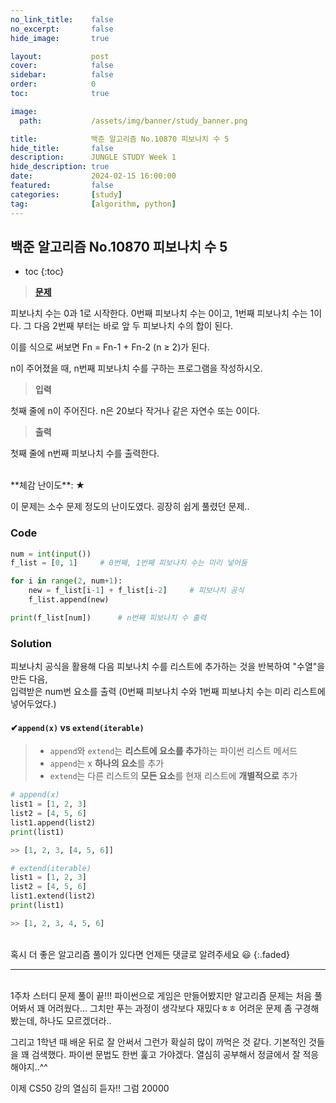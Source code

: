 ```yaml
---
no_link_title:    false 
no_excerpt:       false 
hide_image:       true

layout:           post
cover:            false
sidebar:          false
order:            0      
toc:              true

image:
  path:           /assets/img/banner/study_banner.png

title:            백준 알고리즘 No.10870 피보나치 수 5
hide_title:       false
description:      JUNGLE STUDY Week 1
hide_description: true
date:             2024-02-15 16:00:00
featured:         false
categories:       [study]
tag:              [algorithm, python]
---
```


## 백준 알고리즘 No.10870 피보나치 수 5

* toc
{:toc}

> [**문제**](https://www.acmicpc.net/problem/10870)

피보나치 수는 0과 1로 시작한다. 0번째 피보나치 수는 0이고, 1번째 피보나치 수는 1이다. 그 다음 2번째 부터는 바로 앞 두 피보나치 수의 합이 된다.

이를 식으로 써보면 Fn = Fn-1 + Fn-2 (n ≥ 2)가 된다.

n이 주어졌을 때, n번째 피보나치 수를 구하는 프로그램을 작성하시오.

> **입력**

첫째 줄에 n이 주어진다. n은 20보다 작거나 같은 자연수 또는 0이다.

> **출력** 

첫째 줄에 n번째 피보나치 수를 출력한다.

<br>
**체감 난이도**: ★

이 문제는 소수 문제 정도의 난이도였다. 굉장히 쉽게 풀렸던 문제.. 

### Code
```python
num = int(input())
f_list = [0, 1]     # 0번째, 1번째 피보나치 수는 미리 넣어둠

for i in range(2, num+1):
    new = f_list[i-1] + f_list[i-2]     # 피보나치 공식
    f_list.append(new)

print(f_list[num])      # n번째 피보나치 수 출력
```

### Solution
피보나치 공식을 활용해 다음 피보나치 수를 리스트에 추가하는 것을 반복하여 "수열"을 만든 다음,<br>입력받은 num번 요소를 출력
(0번째 피보나치 수와 1번째 피보나치 수는 미리 리스트에 넣어두었다.)

#### ✔`append(x)` vs `extend(iterable)`
> - `append`와 `extend`는 **리스트에 요소를 추가**하는 파이썬 리스트 메서드
> - `append`는 x **하나의 요소**를 추가
> - `extend`는 다른 리스트의 **모든 요소**를 현재 리스트에 **개별적으로** 추가

```python
# append(x)
list1 = [1, 2, 3]
list2 = [4, 5, 6]
list1.append(list2)
print(list1)

>> [1, 2, 3, [4, 5, 6]]
```
```python
# extend(iterable)
list1 = [1, 2, 3]
list2 = [4, 5, 6]
list1.extend(list2)
print(list1)

>> [1, 2, 3, 4, 5, 6]
```

<br>
혹시 더 좋은 알고리즘 풀이가 있다면 언제든 댓글로 알려주세요 😃
{:.faded}
<br>

---

<br>
1주차 스터디 문제 풀이 끝!!!
파이썬으로 게임은 만들어봤지만 알고리즘 문제는 처음 풀어봐서 꽤 어려웠다...
그치만 푸는 과정이 생각보다 재밌다ㅎㅎ 어려운 문제 좀 구경해봤는데, 하나도 모르겠더라..

그리고 1학년 때 배운 뒤로 잘 안써서 그런가 확실히 많이 까먹은 것 같다. 기본적인 것들을 꽤 검색했다.
파이썬 문법도 한번 훑고 가야겠다. 열심히 공부해서 정글에서 잘 적응해야지..^^

이제 CS50 강의 열심히 듣자!! 그럼 20000